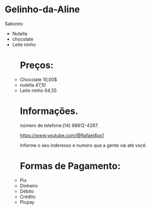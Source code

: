# Gelinho-da-Aline

  Sabores:

<ul>
  <li>Nutella</li>
  <li>chocolate</li>
  <li>Leite ninho</li>
<ul>
  
# Preços:

  
<li>Chocolate 10,00$</li>
<li>nutella 47,10</li>
<li>Leite ninho 64,55</li>

 # Informações.
<div>número de telefone:(14) 98812-4287.<div>

https://www.youtube.com/@Rafael4px1

Informe o seu inderesso e numero que a gente vai até você.


# Formas de Pagamento:

<li>Pix</li>
<li>Dinheiro</li>
<li>Débito</li>
<li>Crédito</li>
<li>Picpay</li>
  



  






  
  
  
  

